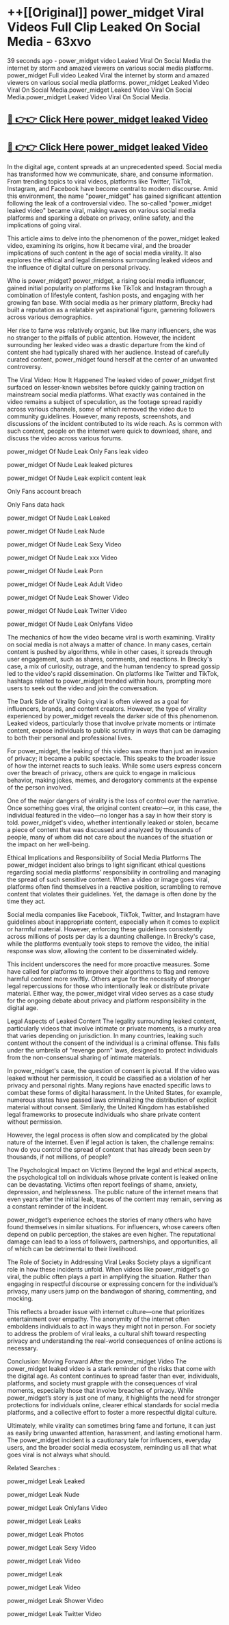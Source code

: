 # ++[[Original]] power_midget Viral Videos Full Clip Leaked On Social Media - 63xvo<br>

39 seconds ago - power_midget video Leaked Viral On Social Media the internet by storm and amazed viewers on various social media platforms.
power_midget Full video Leaked Viral the internet by storm and amazed viewers on various social media platforms. power_midget Leaked Video Viral On Social Media.power_midget Leaked Video Viral On Social Media.power_midget Leaked Video Viral On Social Media.<br>


## [🔴 👉👉 Click Here power_midget leaked Video ](https://onlyclips.site?title=power_midget&ref=git)

## [🔴 👉👉 Click Here power_midget leaked Video ](https://onlyclips.site?title=power_midget&ref=git)

In the digital age, content spreads at an unprecedented speed. Social media has transformed how we communicate, share, and consume information. From trending topics to viral videos, platforms like Twitter, TikTok, Instagram, and Facebook have become central to modern discourse. Amid this environment, the name "power_midget" has gained significant attention following the leak of a controversial video. The so-called "power_midget leaked video" became viral, making waves on various social media platforms and sparking a debate on privacy, online safety, and the implications of going viral.

This article aims to delve into the phenomenon of the power_midget leaked video, examining its origins, how it became viral, and the broader implications of such content in the age of social media virality. It also explores the ethical and legal dimensions surrounding leaked videos and the influence of digital culture on personal privacy.

Who is power_midget?
power_midget, a rising social media influencer, gained initial popularity on platforms like TikTok and Instagram through a combination of lifestyle content, fashion posts, and engaging with her growing fan base. With social media as her primary platform, Brecky had built a reputation as a relatable yet aspirational figure, garnering followers across various demographics.

Her rise to fame was relatively organic, but like many influencers, she was no stranger to the pitfalls of public attention. However, the incident surrounding her leaked video was a drastic departure from the kind of content she had typically shared with her audience. Instead of carefully curated content, power_midget found herself at the center of an unwanted controversy.

The Viral Video: How It Happened
The leaked video of power_midget first surfaced on lesser-known websites before quickly gaining traction on mainstream social media platforms. What exactly was contained in the video remains a subject of speculation, as the footage spread rapidly across various channels, some of which removed the video due to community guidelines. However, many reposts, screenshots, and discussions of the incident contributed to its wide reach. As is common with such content, people on the internet were quick to download, share, and discuss the video across various forums.

power_midget Of Nude Leak Only Fans leak video

power_midget Of Nude Leak leaked pictures

power_midget Of Nude Leak explicit content leak

Only Fans account breach

Only Fans data hack

power_midget Of Nude Leak Leaked

power_midget Of Nude Leak Nude

power_midget Of Nude Leak Sexy Video

power_midget Of Nude Leak xxx Video

power_midget Of Nude Leak Porn

power_midget Of Nude Leak Adult Video

power_midget Of Nude Leak Shower Video

power_midget Of Nude Leak Twitter Video

power_midget Of Nude Leak Onlyfans Video

The mechanics of how the video became viral is worth examining. Virality on social media is not always a matter of chance. In many cases, certain content is pushed by algorithms, while in other cases, it spreads through user engagement, such as shares, comments, and reactions. In Brecky's case, a mix of curiosity, outrage, and the human tendency to spread gossip led to the video's rapid dissemination. On platforms like Twitter and TikTok, hashtags related to power_midget trended within hours, prompting more users to seek out the video and join the conversation.

The Dark Side of Virality
Going viral is often viewed as a goal for influencers, brands, and content creators. However, the type of virality experienced by power_midget reveals the darker side of this phenomenon. Leaked videos, particularly those that involve private moments or intimate content, expose individuals to public scrutiny in ways that can be damaging to both their personal and professional lives.

For power_midget, the leaking of this video was more than just an invasion of privacy; it became a public spectacle. This speaks to the broader issue of how the internet reacts to such leaks. While some users express concern over the breach of privacy, others are quick to engage in malicious behavior, making jokes, memes, and derogatory comments at the expense of the person involved.

One of the major dangers of virality is the loss of control over the narrative. Once something goes viral, the original content creator—or, in this case, the individual featured in the video—no longer has a say in how their story is told. power_midget's video, whether intentionally leaked or stolen, became a piece of content that was discussed and analyzed by thousands of people, many of whom did not care about the nuances of the situation or the impact on her well-being.

Ethical Implications and Responsibility of Social Media Platforms
The power_midget incident also brings to light significant ethical questions regarding social media platforms' responsibility in controlling and managing the spread of such sensitive content. When a video or image goes viral, platforms often find themselves in a reactive position, scrambling to remove content that violates their guidelines. Yet, the damage is often done by the time they act.

Social media companies like Facebook, TikTok, Twitter, and Instagram have guidelines about inappropriate content, especially when it comes to explicit or harmful material. However, enforcing these guidelines consistently across millions of posts per day is a daunting challenge. In Brecky's case, while the platforms eventually took steps to remove the video, the initial response was slow, allowing the content to be disseminated widely.

This incident underscores the need for more proactive measures. Some have called for platforms to improve their algorithms to flag and remove harmful content more swiftly. Others argue for the necessity of stronger legal repercussions for those who intentionally leak or distribute private material. Either way, the power_midget viral video serves as a case study for the ongoing debate about privacy and platform responsibility in the digital age.

Legal Aspects of Leaked Content
The legality surrounding leaked content, particularly videos that involve intimate or private moments, is a murky area that varies depending on jurisdiction. In many countries, leaking such content without the consent of the individual is a criminal offense. This falls under the umbrella of "revenge porn" laws, designed to protect individuals from the non-consensual sharing of intimate materials.

In power_midget's case, the question of consent is pivotal. If the video was leaked without her permission, it could be classified as a violation of her privacy and personal rights. Many regions have enacted specific laws to combat these forms of digital harassment. In the United States, for example, numerous states have passed laws criminalizing the distribution of explicit material without consent. Similarly, the United Kingdom has established legal frameworks to prosecute individuals who share private content without permission.

However, the legal process is often slow and complicated by the global nature of the internet. Even if legal action is taken, the challenge remains: how do you control the spread of content that has already been seen by thousands, if not millions, of people?

The Psychological Impact on Victims
Beyond the legal and ethical aspects, the psychological toll on individuals whose private content is leaked online can be devastating. Victims often report feelings of shame, anxiety, depression, and helplessness. The public nature of the internet means that even years after the initial leak, traces of the content may remain, serving as a constant reminder of the incident.

power_midget’s experience echoes the stories of many others who have found themselves in similar situations. For influencers, whose careers often depend on public perception, the stakes are even higher. The reputational damage can lead to a loss of followers, partnerships, and opportunities, all of which can be detrimental to their livelihood.

The Role of Society in Addressing Viral Leaks
Society plays a significant role in how these incidents unfold. When videos like power_midget's go viral, the public often plays a part in amplifying the situation. Rather than engaging in respectful discourse or expressing concern for the individual’s privacy, many users jump on the bandwagon of sharing, commenting, and mocking.

This reflects a broader issue with internet culture—one that prioritizes entertainment over empathy. The anonymity of the internet often emboldens individuals to act in ways they might not in person. For society to address the problem of viral leaks, a cultural shift toward respecting privacy and understanding the real-world consequences of online actions is necessary.

Conclusion: Moving Forward After the power_midget Video
The power_midget leaked video is a stark reminder of the risks that come with the digital age. As content continues to spread faster than ever, individuals, platforms, and society must grapple with the consequences of viral moments, especially those that involve breaches of privacy. While power_midget’s story is just one of many, it highlights the need for stronger protections for individuals online, clearer ethical standards for social media platforms, and a collective effort to foster a more respectful digital culture.

Ultimately, while virality can sometimes bring fame and fortune, it can just as easily bring unwanted attention, harassment, and lasting emotional harm. The power_midget incident is a cautionary tale for influencers, everyday users, and the broader social media ecosystem, reminding us all that what goes viral is not always what should.

Related Searches :

power_midget Leak Leaked

power_midget Leak Nude

power_midget Leak Onlyfans Video

power_midget Leak Leaks

power_midget Leak Photos

power_midget Leak Sexy Video

power_midget Leak Video

power_midget Leak

power_midget Leak Video

power_midget Leak Shower Video

power_midget Leak Twitter Video

